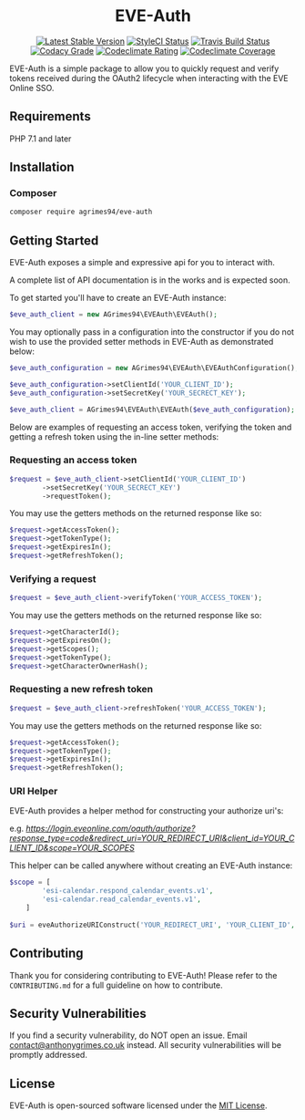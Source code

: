 <h1 align="center">
EVE-Auth
</h1>

<p align="center">
<a href="https://packagist.org/packages/aGrimes94/eve-auth"><img src="https://poser.pugx.org/agrimes94/eve-auth/v/stable?format=flat-square" alt="Latest Stable Version"></a>
<a href="https://styleci.io/repos/105326896"><img src="https://styleci.io/repos/105326896/shield?branch=master" alt="StyleCI Status"></a>
<a href="https://travis-ci.org/aGrimes94/eve-auth"><img src="https://img.shields.io/travis/aGrimes94/eve-auth.svg?style=flat-square" alt="Travis Build Status"></a>
<a href="https://www.codacy.com/"><img src="https://img.shields.io/codacy/grade/b80c9dd435044db7ad028bcf7e46e6af.svg?style=flat-square" alt="Codacy Grade"></a>
<a href="https://codeclimate.com/github/aGrimes94/eve-auth"><img src="https://img.shields.io/codeclimate/github/aGrimes94/eve-auth.svg?style=flat-square" alt="Codeclimate Rating"></a>
<a href="https://codeclimate.com/github/aGrimes94/eve-auth/coverage"><img src="https://img.shields.io/codeclimate/coverage/github/aGrimes94/eve-auth.svg?style=flat-square" alt="Codeclimate Coverage"></a>
</p>

EVE-Auth is a simple package to allow you to quickly request and verify tokens received during the OAuth2 lifecycle when interacting with the EVE Online SSO.

## Requirements

PHP 7.1 and later

## Installation

### Composer

``` sh
composer require agrimes94/eve-auth
```

## Getting Started

EVE-Auth exposes a simple and expressive api for you to interact with.

A complete list of API documentation is in the works and is expected soon.

To get started you'll have to create an EVE-Auth instance:

``` php
$eve_auth_client = new AGrimes94\EVEAuth\EVEAuth();
```

You may optionally pass in a configuration into the constructor if you do not wish to use the provided setter methods in EVE-Auth as demonstrated below:

``` php
$eve_auth_configuration = new AGrimes94\EVEAuth\EVEAuthConfiguration();

$eve_auth_configuration->setClientId('YOUR_CLIENT_ID');
$eve_auth_configuration->setSecretKey('YOUR_SECRECT_KEY');

$eve_auth_client = AGrimes94\EVEAuth\EVEAuth($eve_auth_configuration);
```

Below are examples of requesting an access token, verifying the token and getting a refresh token using the in-line setter methods:

### Requesting an access token

``` php
$request = $eve_auth_client->setClientId('YOUR_CLIENT_ID')
        ->setSecretKey('YOUR_SECRECT_KEY')
        ->requestToken();
```

You may use the getters methods on the returned response like so:

``` php
$request->getAccessToken();
$request->getTokenType();
$request->getExpiresIn();
$request->getRefreshToken();
```

### Verifying a request

``` php
$request = $eve_auth_client->verifyToken('YOUR_ACCESS_TOKEN');
```

You may use the getters methods on the returned response like so:

``` php
$request->getCharacterId();
$request->getExpiresOn();
$request->getScopes();
$request->getTokenType();
$request->getCharacterOwnerHash();
```

### Requesting a new refresh token

``` php
$request = $eve_auth_client->refreshToken('YOUR_ACCESS_TOKEN');
```

You may use the getters methods on the returned response like so:

``` php
$request->getAccessToken();
$request->getTokenType();
$request->getExpiresIn();
$request->getRefreshToken();
```

### URI Helper

EVE-Auth provides a helper method for constructing your authorize uri's:

e.g. *https://login.eveonline.com/oauth/authorize?response_type=code&redirect_uri=YOUR_REDIRECT_URI&client_id=YOUR_CLIENT_ID&scope=YOUR_SCOPES*

This helper can be called anywhere without creating an EVE-Auth instance:

``` php
$scope = [
        'esi-calendar.respond_calendar_events.v1',
        'esi-calendar.read_calendar_events.v1',
    ]
    
$uri = eveAuthorizeURIConstruct('YOUR_REDIRECT_URI', 'YOUR_CLIENT_ID', $scope);
```

## Contributing

Thank you for considering contributing to EVE-Auth! Please refer to the `CONTRIBUTING.md` for a full guideline on how to contribute.

## Security Vulnerabilities

If you find a security vulnerability, do NOT open an issue. Email [contact@anthonygrimes.co.uk](mailto:contact@anthonygrimes.co.uk) instead. All security vulnerabilities will be promptly addressed.

## License

EVE-Auth is open-sourced software licensed under the [MIT License](https://opensource.org/licenses/MIT).
